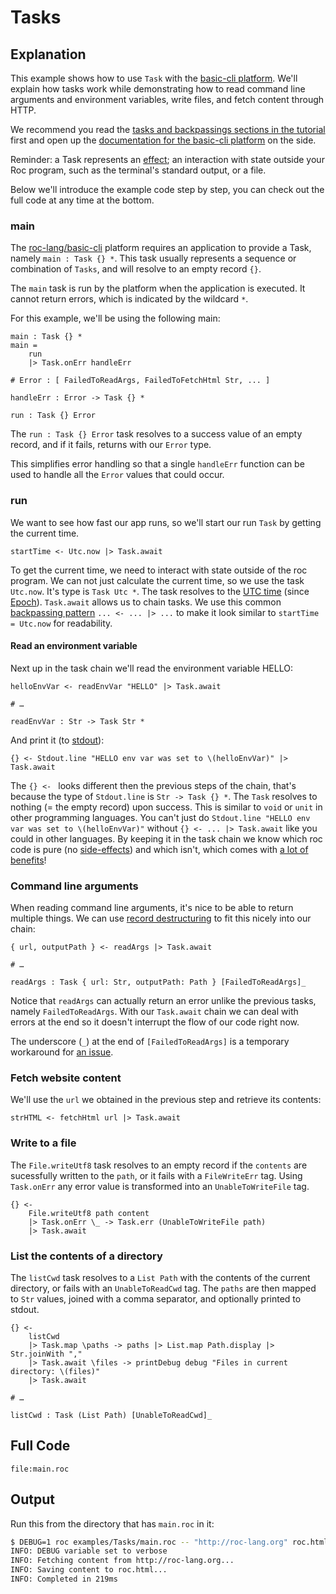 # Tasks

## Explanation

This example shows how to use `Task` with the [basic-cli platform](https://github.com/roc-lang/basic-cli). We'll explain how tasks work while demonstrating how to read command line arguments and environment variables, write files, and fetch content through HTTP.

We recommend you read the [tasks and backpassings sections in the tutorial](https://www.roc-lang.org/tutorial#tasks) first and open up the [documentation for the basic-cli platform](https://www.roc-lang.org/packages/basic-cli/Task) on the side.

Reminder: a Task represents an [effect](https://en.wikipedia.org/wiki/Side_effect_(computer_science)); an interaction with state outside your Roc program, such as the terminal's standard output, or a file.

Below we'll introduce the example code step by step, you can check out the full code at any time at the bottom.

### main

The [roc-lang/basic-cli](https://github.com/roc-lang/basic-cli) platform requires an application to provide a Task, namely `main : Task {} *`. This task usually represents a sequence or combination of `Tasks`, and will resolve to an empty record `{}`.

The `main` task is run by the platform when the application is executed. It cannot return errors, which is indicated by the wildcard `*`.

For this example, we'll be using the following main:
```roc
main : Task {} *
main =
    run
    |> Task.onErr handleErr

# Error : [ FailedToReadArgs, FailedToFetchHtml Str, ... ]

handleErr : Error -> Task {} *

run : Task {} Error
```

The `run : Task {} Error` task resolves to a success value of an empty record, and if it fails, returns with our `Error` type.  

This simplifies error handling so that a single `handleErr` function can be used to handle all the `Error` values that could occur.

### run

We want to see how fast our app runs, so we'll start our run `Task` by getting the current time.

```roc
startTime <- Utc.now |> Task.await
```

To get the current time, we need to interact with state outside of the roc program.
We can not just calculate the current time, so we use the task `Utc.now`.
It's type is `Task Utc *`. The task resolves to the [UTC time](https://en.wikipedia.org/wiki/Coordinated_Universal_Time) (since [Epoch](https://en.wikipedia.org/wiki/Unix_time)). `Task.await` allows us to chain tasks. We use this common [backpassing pattern](https://www.roc-lang.org/tutorial#backpassing) `... <- ... |> ...`  to make it look similar to `startTime = Utc.now` for readability.

#### Read an environment variable

Next up in the task chain we'll read the environment variable HELLO:

```roc
helloEnvVar <- readEnvVar "HELLO" |> Task.await

# …

readEnvVar : Str -> Task Str *
```
And print it (to [stdout](https://en.wikipedia.org/wiki/Standard_streams)):

```roc
{} <- Stdout.line "HELLO env var was set to \(helloEnvVar)" |> Task.await
```

The `{} <- ` looks different then the previous steps of the chain, that's because the type of `Stdout.line` is `Str -> Task {} *`. The `Task` resolves to nothing (= the empty record) upon success. This is similar to `void` or `unit` in other programming languages.
You can't just do `Stdout.line "HELLO env var was set to \(helloEnvVar)"` without `{} <- ... |> Task.await` like you could in other languages. By keeping it in the task chain we know which roc code is pure (no [side-effects](https://en.wikipedia.org/wiki/Side_effect_(computer_science))) and which isn't, which comes with [a lot of benefits](https://chat.openai.com/share/8cff0cbb-a4a3-4b4f-9ddf-8824ac5809ec)!


### Command line arguments


When reading command line arguments, it's nice to be able to return multiple things. We can use [record destructuring](https://www.roc-lang.org/tutorial#record-destructuring) to fit this nicely into our chain:

```roc
{ url, outputPath } <- readArgs |> Task.await

# …

readArgs : Task { url: Str, outputPath: Path } [FailedToReadArgs]_
```

Notice that `readArgs` can actually return an error unlike the previous tasks, namely `FailedToReadArgs`.
With our `Task.await` chain we can deal with errors at the end so it doesn't interrupt the flow of our code right now.

The underscore (`_`) at the end of `[FailedToReadArgs]` is a temporary workaround for [an issue](https://github.com/roc-lang/roc/issues/5660).

### Fetch website content

We'll use the `url` we obtained in the previous step and retrieve its contents:

```roc
strHTML <- fetchHtml url |> Task.await
```

### Write to a file

The `File.writeUtf8` task resolves to an empty record if the `contents` are sucessfully written to the `path`, or it fails with a `FileWriteErr` tag. Using `Task.onErr` any error value is transformed into an `UnableToWriteFile` tag.

```roc
{} <- 
    File.writeUtf8 path content 
    |> Task.onErr \_ -> Task.err (UnableToWriteFile path)
    |> Task.await
```

### List the contents of a directory

The `listCwd` task resolves to a `List Path` with the contents of the current directory, or fails with an `UnableToReadCwd` tag. The `paths` are then mapped to `Str` values, joined with a comma separator, and optionally printed to stdout.  

```roc
{} <- 
    listCwd 
    |> Task.map \paths -> paths |> List.map Path.display |> Str.joinWith ","
    |> Task.await \files -> printDebug debug "Files in current directory: \(files)"
    |> Task.await

# …

listCwd : Task (List Path) [UnableToReadCwd]_
```

## Full Code

```roc
file:main.roc
```

## Output

Run this from the directory that has `main.roc` in it:

```sh
$ DEBUG=1 roc examples/Tasks/main.roc -- "http://roc-lang.org" roc.html
INFO: DEBUG variable set to verbose
INFO: Fetching content from http://roc-lang.org...
INFO: Saving content to roc.html...
INFO: Completed in 219ms
```

